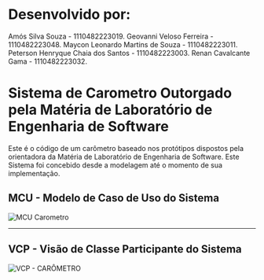 # Desenvolvido por:
Amós Silva Souza - 1110482223019.
Geovanni Veloso Ferreira - 1110482223048.
Maycon Leonardo Martins de Souza - 1110482223011.
Peterson Henryque Chaia dos Santos - 1110482223003.
Renan Cavalcante Gama - 1110482223032.
# Sistema de Carometro Outorgado pela Matéria de Laboratório de Engenharia de Software
Este é o código de um carômetro baseado nos protótipos dispostos pela orientadora da Matéria de Laboratório de Engenharia de Software.
Este Sistema foi concebido desde a modelagem até o momento de sua implementação.

## MCU - Modelo de Caso de Uso do Sistema
![MCU Carometro](https://github.com/user-attachments/assets/6e77f5cf-7781-41d2-859c-0dbcdfe18878)

---

## VCP - Visão de Classe Participante do Sistema
![VCP - CARÔMETRO](https://github.com/user-attachments/assets/476809c8-8578-4169-a39c-cfe2527b3f31)
